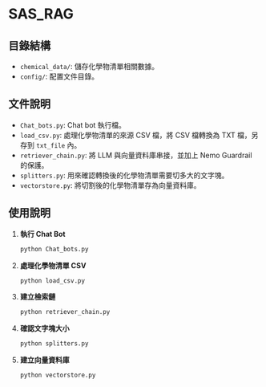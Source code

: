 # SAS_RAG

## 目錄結構
- `chemical_data/`: 儲存化學物清單相關數據。
- `config/`: 配置文件目錄。

## 文件說明

- `Chat_bots.py`: Chat bot 執行檔。
- `load_csv.py`: 處理化學物清單的來源 CSV 檔，將 CSV 檔轉換為 TXT 檔，另存到 `txt_file` 內。
- `retriever_chain.py`: 將 LLM 與向量資料庫串接，並加上 Nemo Guardrail 的保護。
- `splitters.py`: 用來確認轉換後的化學物清單需要切多大的文字塊。
- `vectorstore.py`: 將切割後的化學物清單存為向量資料庫。

## 使用說明

1. **執行 Chat Bot**
    ```bash
    python Chat_bots.py
    ```

2. **處理化學物清單 CSV**
    ```bash
    python load_csv.py
    ```

3. **建立檢索鏈**
    ```bash
    python retriever_chain.py
    ```

4. **確認文字塊大小**
    ```bash
    python splitters.py
    ```

5. **建立向量資料庫**
    ```bash
    python vectorstore.py
    ```